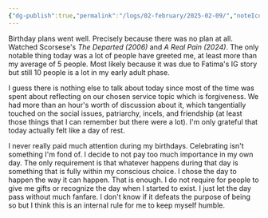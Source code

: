 ```yaml
---
{"dg-publish":true,"permalink":"/logs/02-february/2025-02-09/","noteIcon":"","created":"2025-02-09"}
---
```


Birthday plans went well. Precisely because there was no plan at all. Watched Scorsese's *The Departed (2006)* and *A Real Pain (2024)*. The only notable thing today was a lot of people have greeted me, at least more than my average of 5 people. Most likely because it was due to Fatima's IG story but still 10 people is a lot in my early adult phase.

I guess there is nothing else to talk about today since most of the time was spent about reflecting on our chosen service topic which is forgiveness. We had more than an hour's worth of discussion about it, which tangentially touched on the social issues, patriarchy, incels, and friendship (at least those things that I can remember but there were a lot). I'm only grateful that today actually felt like a day of rest.

I never really paid much attention during my birthdays. Celebrating isn't something I'm fond of. I decide to not pay too much importance in my own day. The only requirement is that whatever happens during that day is something that is fully within my conscious choice. I chose the day to happen the way it can happen. That is enough. I do not require for people to give me gifts or recognize the day when I started to exist. I just let the day pass without much fanfare. I don't know if it defeats the purpose of being so but I think this is an internal rule for me to keep myself humble. 